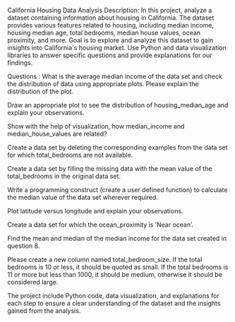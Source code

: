 California Housing Data Analysis
Description:
In this project, analyze a dataset containing information about housing in California. The dataset provides various features related to housing, including median income, housing median age, total bedrooms, median house values, ocean proximity, and more. Goal is to explore and analyze this dataset to gain insights into California's housing market. Use Python and data visualization libraries to answer specific questions and provide explanations for our findings.

Questions :
What is the average median income of the data set and check the distribution of data using appropriate plots. Please explain the distribution of the plot.

Draw an appropriate plot to see the distribution of housing_median_age and explain your observations.

Show with the help of visualization, how median_income and median_house_values are related?

Create a data set by deleting the corresponding examples from the data set for which total_bedrooms are not available.

Create a data set by filling the missing data with the mean value of the total_bedrooms in the original data set.

Write a programming construct (create a user defined function) to calculate the median value of the data set wherever required.

Plot latitude versus longitude and explain your observations.

Create a data set for which the ocean_proximity is ‘Near ocean’.

Find the mean and median of the median income for the data set created in question 8.

Please create a new column named total_bedroom_size. If the total bedrooms is 10 or less, it should be quoted as small. If the total bedrooms is 11 or more but less than 1000, it should be medium, otherwise it should be considered large.

The project include Python code, data visualization, and explanations for each step to ensure a clear understanding of the dataset and the insights gained from the analysis.
